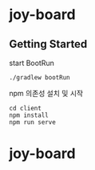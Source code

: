 #  joy-board

## Getting Started
start BootRun
```
./gradlew bootRun
```

npm 의존성 설치 및 시작
```
cd client
npm install
npm run serve
```
# joy-board
